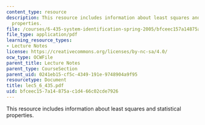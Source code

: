 ```yaml
---
content_type: resource
description: This resource includes information about least squares and statistical
  properties.
file: /courses/6-435-system-identification-spring-2005/bfceec157a14875ac1d466c02cde7926_lec5_6_435.pdf
file_type: application/pdf
learning_resource_types:
- Lecture Notes
license: https://creativecommons.org/licenses/by-nc-sa/4.0/
ocw_type: OCWFile
parent_title: Lecture Notes
parent_type: CourseSection
parent_uid: 0241eb15-cf5c-4349-191e-9748904a9f95
resourcetype: Document
title: lec5_6_435.pdf
uid: bfceec15-7a14-875a-c1d4-66c02cde7926
---
```

This resource includes information about least squares and statistical properties.